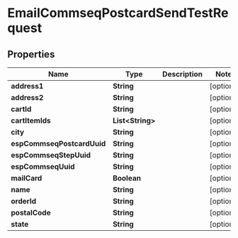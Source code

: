 

# EmailCommseqPostcardSendTestRequest


## Properties

| Name | Type | Description | Notes |
|------------ | ------------- | ------------- | -------------|
|**address1** | **String** |  |  [optional] |
|**address2** | **String** |  |  [optional] |
|**cartId** | **String** |  |  [optional] |
|**cartItemIds** | **List&lt;String&gt;** |  |  [optional] |
|**city** | **String** |  |  [optional] |
|**espCommseqPostcardUuid** | **String** |  |  [optional] |
|**espCommseqStepUuid** | **String** |  |  [optional] |
|**espCommseqUuid** | **String** |  |  [optional] |
|**mailCard** | **Boolean** |  |  [optional] |
|**name** | **String** |  |  [optional] |
|**orderId** | **String** |  |  [optional] |
|**postalCode** | **String** |  |  [optional] |
|**state** | **String** |  |  [optional] |




